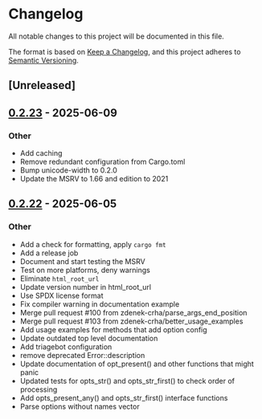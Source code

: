 # Changelog

All notable changes to this project will be documented in this file.

The format is based on [Keep a Changelog](https://keepachangelog.com/en/1.0.0/),
and this project adheres to [Semantic Versioning](https://semver.org/spec/v2.0.0.html).

## [Unreleased]

## [0.2.23](https://github.com/rust-lang/getopts/compare/v0.2.22...v0.2.23) - 2025-06-09

### Other

- Add caching
- Remove redundant configuration from Cargo.toml
- Bump unicode-width to 0.2.0
- Update the MSRV to 1.66 and edition to 2021

## [0.2.22](https://github.com/rust-lang/getopts/compare/v0.2.21...v0.2.22) - 2025-06-05

### Other

- Add a check for formatting, apply `cargo fmt`
- Add a release job
- Document and start testing the MSRV
- Test on more platforms, deny warnings
- Eliminate `html_root_url`
- Update version number in html_root_url
- Use SPDX license format
- Fix compiler warning in documentation example
- Merge pull request #100 from zdenek-crha/parse_args_end_position
- Merge pull request #103 from zdenek-crha/better_usage_examples
- Add usage examples for methods that add option config
- Update outdated top level documentation
- Add triagebot configuration
- remove deprecated Error::description
- Update documentation of opt_present() and other functions that might panic
- Updated tests for opts_str() and opts_str_first() to check order of processing
- Add opts_present_any() and opts_str_first() interface functions
- Parse options without names vector
